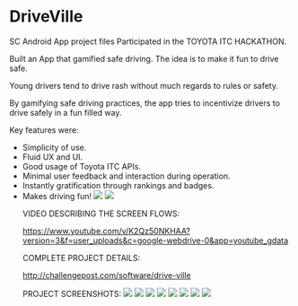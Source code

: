# DriveVille
SC Android App project files 
Participated in the TOYOTA ITC HACKATHON.

Built an App that gamified safe driving. The idea is to make it fun to drive safe.

Young drivers tend to drive rash without much regards to rules or safety.

By gamifying safe driving practices, the app tries to incentivize drivers to drive safely in a fun filled way.

Key features were:
<ul>
  <li>Simplicity of use.</li>
  <li>Fluid UX and UI.</li>
  <li>Good usage of Toyota ITC APIs.</li>
  <li>Minimal user feedback and interaction during operation.</li>
  <li>Instantly gratification through rankings and badges.</li>
  <li>Makes driving fun!
 
<img src="https://chaibytesdotcom.files.wordpress.com/2014/12/screen-shot-2016-02-22-at-7-57-48-pm.png?w=980"/>

<img src="https://chaibytesdotcom.files.wordpress.com/2014/12/screen-shot-2016-02-22-at-8-18-31-pm.png?w=980"/>

VIDEO DESCRIBING THE SCREEN FLOWS:

https://www.youtube.com/v/K2Qz50NKHAA?version=3&f=user_uploads&c=google-webdrive-0&app=youtube_gdata

COMPLETE PROJECT DETAILS:

http://challengepost.com/software/drive-ville

PROJECT SCREENSHOTS:
<img src="https://chaibytesdotcom.files.wordpress.com/2014/12/c5b06-screen1.png?w=960&h=624"/>
<img src="https://chaibytesdotcom.files.wordpress.com/2014/12/25bff-screen3.png?w=960&h=626"/>
<img src="https://chaibytesdotcom.files.wordpress.com/2014/12/2b755-screen2.png?w=960&h=626"/>
<img src="https://chaibytesdotcom.files.wordpress.com/2014/12/04ba8-screen4.png?w=960&h=618"/>
<img src="https://chaibytesdotcom.files.wordpress.com/2014/12/c4006-screen5.png?w=960&h=624"/>
<img src="https://chaibytesdotcom.files.wordpress.com/2014/12/3d0b2-screen6.png?w=960&h=626"/>
<img src="https://chaibytesdotcom.files.wordpress.com/2014/12/31b37-screen7.png?w=960&h=624"/>
<img src="https://chaibytesdotcom.files.wordpress.com/2014/12/b374f-screen8.png?w=960&h=622"/>
